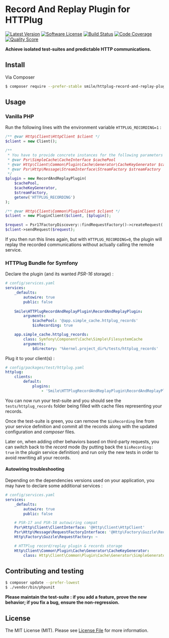 # Record And Replay Plugin for HTTPlug

[![Latest Version](https://img.shields.io/packagist/v/smile/httplug-record-and-replay-plugin.svg?style=flat-square)](https://github.com/Smile-SA/httplug-record-and-replay-plugin/releases)
[![Software License](https://img.shields.io/badge/license-MIT-brightgreen.svg?style=flat-square)](LICENSE)
[![Build Status](https://img.shields.io/travis/Smile-SA/httplug-record-and-replay-plugin/master.svg?style=flat-square)](https://travis-ci.org/Smile-SA/httplug-record-and-replay-plugin)
[![Code Coverage](https://img.shields.io/scrutinizer/coverage/g/Smile-SA/httplug-record-and-replay-plugin/master.svg?style=flat-square)](https://scrutinizer-ci.com/g/Smile-SA/httplug-record-and-replay-plugin)
[![Quality Score](https://img.shields.io/scrutinizer/g/Smile-SA/httplug-record-and-replay-plugin/master.svg?style=flat-square)](https://scrutinizer-ci.com/g/Smile-SA/httplug-record-and-replay-plugin)
<!--
[![Total Downloads](https://img.shields.io/packagist/dt/smile/httplug-record-and-replay-plugin.svg?style=flat-square)](https://packagist.org/packages/smile/httplug-record-and-replay-plugin)
-->

**Achieve isolated test-suites and predictable HTTP communications.**

## Install

Via Composer

``` bash
$ composer require --prefer-stable smile/httplug-record-and-replay-plugin
```


## Usage

### Vanilla PHP

Run the following lines with the environment variable `HTTPLUG_RECORDING=1` :

```php
/** @var Http\Client\HttpClient $client */
$client = new Client();

/**
 * You have to provide concrete instances for the following parameters :
 * @var Psr\SimpleCache\CacheInterface $cachePool
 * @var Http\Client\Common\Plugin\Cache\Generator\CacheKeyGenerator $cacheKeyGenerator
 * @var Psr\Http\Message\StreamInterface\StreamFactory $streamFactory
 */
$plugin = new RecordAndReplayPlugin(
    $cachePool,
    $cacheKeyGenerator,
    $streamFactory,
    getenv('HTTPLUG_RECORDING')
);

/** @var Http\Client\Common\PluginClient $client */
$client = new PluginClient($client, [$plugin]);

$request = Psr17FactoryDiscovery::findRequestFactory()->createRequest('GET', 'https://api.somewhere/some_endpoint');
$client->sendRequest($request);
```

If you then run this lines again, but with `HTTPLUG_RECORDING=0`, the plugin will replay the recorded communications without actually calling the remote service.

### HTTPlug Bundle for Symfony

Declare the plugin (and its wanted *PSR-16* storage) :

```yaml
# config/services.yaml
services:
    _defaults:
        autowire: true
        public: false
        
    Smile\HTTPlugRecordAndReplayPlugin\RecordAndReplayPlugin:
        arguments:
            $cachePool: '@app.simple_cache.httplug_records'
            $isRecording: true

    app.simple_cache.httplug_records:
        class: Symfony\Component\Cache\Simple\FilesystemCache
        arguments:
            $directory: '%kernel.project_dir%/tests/httplug_records'
```

Plug it to your client(s) :
```yaml
# config/packages/test/httplug.yaml
httplug:
    clients:
        default:
            plugins:
                - 'Smile\HTTPlugRecordAndReplayPlugin\RecordAndReplayPlugin'
```

You can now run your test-suite and you should see the `tests/httplug_records` folder being filled with cache files representing your records.

Once the test-suite is green, you can remove the `$isRecording` line from your service definition and commit all the records along with the updated configuration and *composer* files.

Later on, when adding other behaviors based on third-party requests, you can switch back to the *record* mode (by putting back the `$isRecording: true` in the plugin service definition) and run only the new tests in order to avoid rewriting all your records.

#### Autowiring troubleshooting

Depending on the dependencies versions used on your application, you may have to declare some additional services :

```yaml
# config/services.yaml
services:
    _defaults:
        autowire: true
        public: false

    # PSR-17 and PSR-18 autowiring compat
    Psr\Http\Client\ClientInterface: '@Http\Client\HttpClient'
    Psr\Http\Message\RequestFactoryInterface: '@Http\Factory\Guzzle\RequestFactory'
    Http\Factory\Guzzle\RequestFactory: ~

    # HTTPlug record/replay plugin & records storage
    Http\Client\Common\Plugin\Cache\Generator\CacheKeyGenerator:
        class: Http\Client\Common\Plugin\Cache\Generator\SimpleGenerator
```

## Contributing and testing

``` bash
$ composer update --prefer-lowest
$ ./vendor/bin/phpunit
```

**Please maintain the test-suite : if you add a feature, prove the new behavior; if you fix a bug, ensure the non-regression.**

## License

The MIT License (MIT). Please see [License File](LICENSE) for more information.

